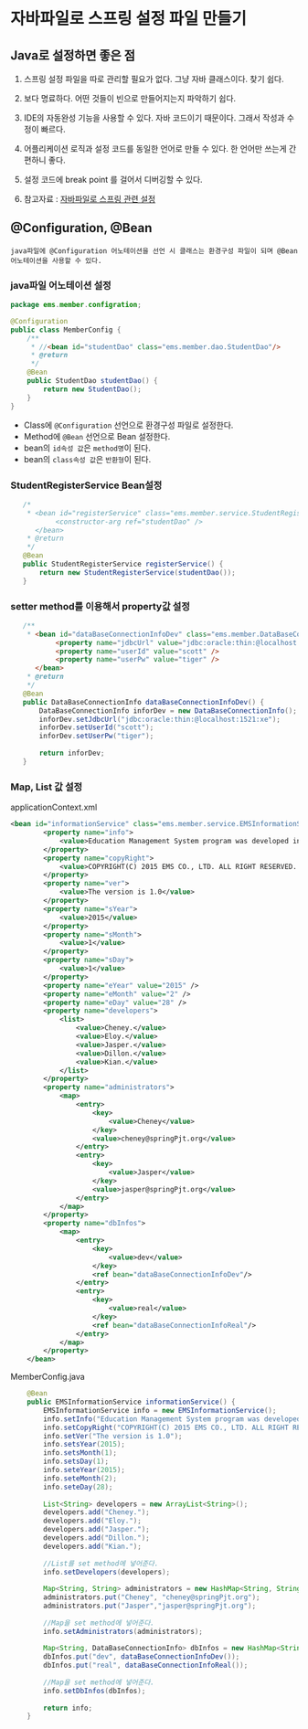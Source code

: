 # 자바파일로 스프링 설정 파일 만들기
## Java로 설정하면 좋은 점
1. 스프링 설정 파일을 따로 관리할 필요가 없다. 그냥 자바 클래스이다. 찾기 쉽다.

2. 보다 명료하다. 어떤 것들이 빈으로 만들어지는지 파악하기 쉽다.

3. IDE의 자동완성 기능을 사용할 수 있다. 자바 코드이기 때문이다. 그래서 작성과 수정이 빠르다.

4. 어플리케이션 로직과 설정 코드를 동일한 언어로 만들 수 있다. 한 언어만 쓰는게 간편하니 좋다.

5. 설정 코드에 break point 를 걸어서 디버깅할 수 있다.

6. 참고자료 : [자바파일로 스프링 관련 설정](https://swdevelopment.tistory.com/313?category=915007)

## @Configuration, @Bean
```
java파일에 @Configuration 어노테이션을 선언 시 클래스는 환경구성 파일이 되며 @Bean 어노테이션을 사용할 수 있다.
```
### java파일 어노테이션 설정
```java
package ems.member.configration;

@Configuration
public class MemberConfig {
	/**
	 * //<bean id="studentDao" class="ems.member.dao.StudentDao"/>
	 * @return
	 */
	@Bean
	public StudentDao studentDao() {
		return new StudentDao();
	}
}
```
* Class에 `@Configuration` 선언으로 환경구성 파일로 설정한다.
* Method에 `@Bean` 선언으로 Bean 설정한다.
* bean의 `id속성 값`은 `method명`이 된다.
* bean의 `class속성 값`은 `반환형`이 된다.

### StudentRegisterService Bean설정
 ```java
    /*
	 * <bean id="registerService" class="ems.member.service.StudentRegisterService">
	        <constructor-arg ref="studentDao" />
	   </bean>
	 * @return
	 */
	@Bean
	public StudentRegisterService registerService() {
		return new StudentRegisterService(studentDao());
	}
 ```
### setter method를 이용해서 property값 설정
 ```java
 	/**
	 * <bean id="dataBaseConnectionInfoDev" class="ems.member.DataBaseConnectionInfo">
            <property name="jdbcUrl" value="jdbc:oracle:thin:@localhost:1521:xe" />
            <property name="userId" value="scott" />
            <property name="userPw" value="tiger" />
	   </bean>
	 * @return
	 */
	@Bean
	public DataBaseConnectionInfo dataBaseConnectionInfoDev() {
		DataBaseConnectionInfo inforDev = new DataBaseConnectionInfo();
		inforDev.setJdbcUrl("jdbc:oracle:thin:@localhost:1521:xe");
		inforDev.setUserId("scott");
		inforDev.setUserPw("tiger");
		
		return inforDev;
	}
 ```
### Map, List 값 설정<br/>
applicationContext.xml
```xml
<bean id="informationService" class="ems.member.service.EMSInformationService">
		<property name="info">
			<value>Education Management System program was developed in 2015.</value>
		</property>
		<property name="copyRight">
			<value>COPYRIGHT(C) 2015 EMS CO., LTD. ALL RIGHT RESERVED. CONTACT MASTER FOR MORE INFORMATION.</value>
		</property>
		<property name="ver">
			<value>The version is 1.0</value>
		</property>
		<property name="sYear">
			<value>2015</value>
		</property>
		<property name="sMonth">
			<value>1</value>
		</property>
		<property name="sDay">
			<value>1</value>
		</property>
		<property name="eYear" value="2015" />
		<property name="eMonth" value="2" />
		<property name="eDay" value="28" />
		<property name="developers">
			<list>
				<value>Cheney.</value>
				<value>Eloy.</value>
				<value>Jasper.</value>
				<value>Dillon.</value>
				<value>Kian.</value>
			</list>
		</property>
		<property name="administrators">
			<map>
				<entry>
					<key>
						<value>Cheney</value>
					</key>
					<value>cheney@springPjt.org</value>
				</entry>
				<entry>
					<key>
						<value>Jasper</value>
					</key>
					<value>jasper@springPjt.org</value>
				</entry>
			</map>
		</property>
		<property name="dbInfos">
			<map>
				<entry>
					<key>
						<value>dev</value>
					</key>
					<ref bean="dataBaseConnectionInfoDev"/>
				</entry>
				<entry>
					<key>
						<value>real</value>
					</key>
					<ref bean="dataBaseConnectionInfoReal"/>
				</entry>
			</map>
		</property>
	</bean>
```
MemberConfig.java
```java
	@Bean
	public EMSInformationService informationService() {
		EMSInformationService info = new EMSInformationService();
		info.setInfo("Education Management System program was developed in 2015.");
		info.setCopyRight("COPYRIGHT(C) 2015 EMS CO., LTD. ALL RIGHT RESERVED. CONTACT MASTER FOR MORE INFORMATION.");
		info.setVer("The version is 1.0");
		info.setsYear(2015);
		info.setsMonth(1);
		info.setsDay(1);
		info.seteYear(2015);
		info.seteMonth(2);
		info.seteDay(28);
		
		List<String> developers = new ArrayList<String>();
		developers.add("Cheney.");
		developers.add("Eloy.");
		developers.add("Jasper.");
		developers.add("Dillon.");
		developers.add("Kian.");
		
		//List를 set method에 넣어준다.
		info.setDevelopers(developers);
		
		Map<String, String> administrators = new HashMap<String, String>();
		administrators.put("Cheney", "cheney@springPjt.org");
		administrators.put("Jasper","jasper@springPjt.org");
		
		//Map을 set method에 넣어준다.
		info.setAdministrators(administrators);
		
		Map<String, DataBaseConnectionInfo> dbInfos = new HashMap<String, DataBaseConnectionInfo>();
		dbInfos.put("dev", dataBaseConnectionInfoDev());
		dbInfos.put("real", dataBaseConnectionInfoReal());
		
		//Map을 set method에 넣어준다.
		info.setDbInfos(dbInfos);
		
		return info;
	}
```
